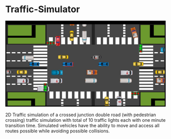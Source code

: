# Traffic-Simulator

![alt](https://github.com/Dna072/Traffic-Simulator/blob/master/resources/traffic_sim.jpg)

2D Traffic simulation of a crossed junction double road (with pedestrian crossing) traffic simulation with total of 10 traffic lights each with one minute transition time. Simulated vehicles have the ability to move and access all routes possible while avoiding possible collisions.
  


